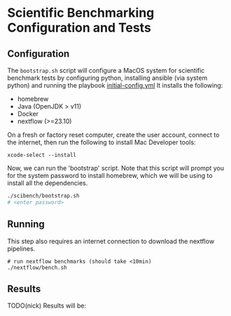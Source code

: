 # Scientific Benchmarking Configuration and Tests

## Configuration
The `bootstrap.sh` script will configure a MacOS system for scientific benchmark tests by configuring python, installing ansible (via system python) and running the playbook [initial-config.yml](scibench/initial-config.yml)
It installs the following:
- homebrew
- Java (OpenJDK > v11)
- Docker
- nextflow (>=23.10)

On a fresh or factory reset computer, create the user account, connect to the internet, then run the following to install Mac Developer tools:
```
xcode-select --install
```
Now, we can run the 'bootstrap' script.
Note that this script will prompt you for the system password to install homebrew, which we will be using to install all the dependencies.

```bash
./scibench/bootstrap.sh
# <enter password>
```

## Running
This step also requires an internet connection to download the nextflow pipelines.

```
# run nextflow benchmarks (should take <10min)
./nextflow/bench.sh
```

## Results

TODO(nick) Results will be:
